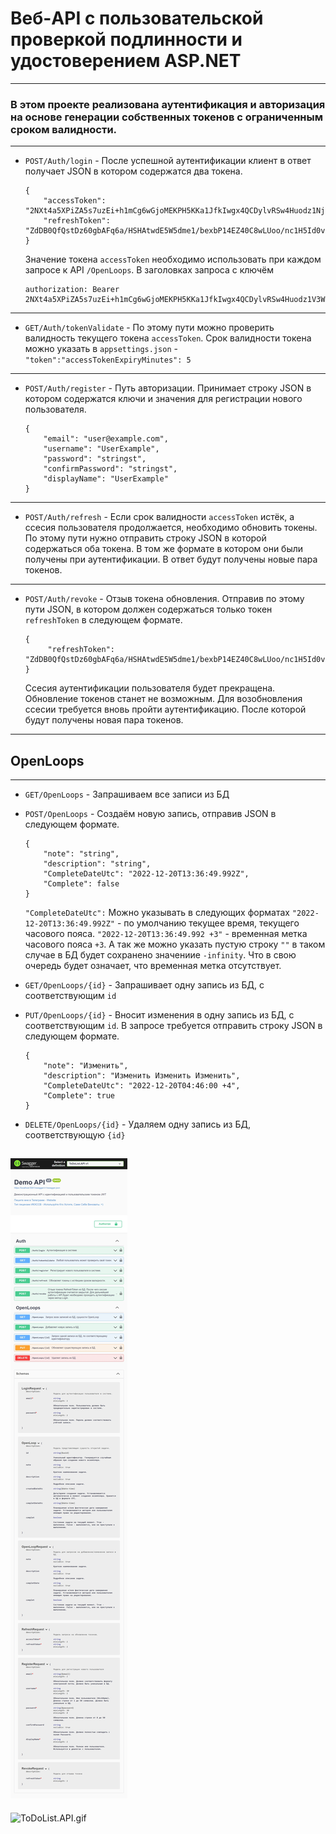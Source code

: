 # Веб-API с пользовательской проверкой подлинности и удостоверением ASP.NET
---
### В этом проекте реализована аутентификация и авторизация на основе генерации собственных токенов с ограниченным сроком валидности.
---
+   `POST/Auth/login` - После успешной аутентификации клиент в ответ получает JSON в котором содержатся два токена.
    ```
    {
        "accessToken": "2NXt4a5XPiZA5s7uzEi+h1mCg6wGjoMEKPH5KKa1JfkIwgx4QCDylvRSw4Huodz1NjOTjolyopsVPoF4RNXpMOzEJJIWAXwD7R5AKL4L6T0nqwWJKRuWrQ8wyXtwax3xixtfVphUTW9eL7Fns6/2rusaVp4GF7xAsXYm/fjoV+TkIzFVrmlT/02GXAYqg3ZMIbZxf/cOueFyhii4li+yDgew0Ip6KmV94+bEdyrM0BJdRNMJNsuCWeyvPeOkmZAQt6vfXx7YWHmUNRFrSlWFLJiLzaRjVJSh24UfP2gM+dHcM2VQh4NLqw/yYRyLhuxnQTv85nfGNjMx+Vnqz8FERWugapJqC+jCfRS3azyqRu65JGf3mBMiMMn21lzAxISkLB9law3LFizXWDmc0NszxpAgUmv86stteTc0JUjxjco=",
        "refreshToken": "ZdDB0QfQstDz60gbAFq6a/HSHAtwdE5W5dme1/bexbP14EZ40C8wLUoo/nc1H5Id0vMk2EIofCb7hCUXOXKGyw=="
    }
    ```
    Значение токена `accessToken` необходимо использовать при каждом запросе к API `/OpenLoops`. В заголовках запроса с ключём
    ```
    authorization: Bearer 2NXt4a5XPiZA5s7uzEi+h1mCg6wGjoMEKPH5KKa1JfkIwgx4QCDylvRSw4Huodz1V3WKbWq/yN03h8eYPkHysLtE9PoWnPfgGkHXwYreX28p3nmw/Jej4N3NFmfMVoYc3k8j0wxMwZdgHmFNx7DdkRTe1nkdbbTNKeWVgt7XYAYNaHRoTd+aYxZXyekrilupIspd8WLlRkeriqmAQMr8ajotvIHsxq0SvrzQpElxBaCCunB8xS6w+iAtpqlohU/2t+hDCtAAX2w9Q+hRl1Di5q4L8ej27qTFhYf36hupKxL/aGwfT6W4kMxiXw4vQI8c29RhGyd2q5C17EEC2ZMMfJILWNJDBwkGgCVzTiwLbQA9ndBz5KMt70Gm3BtgDyfeIVQuoJFcEBu2uZ9uwhgCQrnePEKdGSOWUQG1BlySmXs=
    ```
---
+   `GET/Auth/tokenValidate` - По этому пути можно проверить валидность текущего токена `accessToken`. Срок валидности токена можно указать в `appsettings.json` - `"token":"accessTokenExpiryMinutes": 5`
---
+   `POST/Auth/register` - Путь авторизации. Принимает строку JSON в котором содержатся ключи и значения для регистрации нового пользователя. 
    ```
    {
        "email": "user@example.com",
        "username": "UserExample",
        "password": "stringst",
        "confirmPassword": "stringst",
        "displayName": "UserExample"
    }
    ```
---
+   `POST/Auth/refresh` - Если срок валидности `accessToken` истёк, а ссесия пользователя продолжается, необходимо обновить токены. По этому пути нужно отправить строку JSON в которой содержаться оба токена. В том же формате в котором они были получены при аутентификации. В ответ будут получены новые пара токенов.
---
+   `POST/Auth/revoke` - Отзыв токена обновления. Отправив по этому пути JSON, в котором должен содержаться только токен `refreshToken` в следующем формате.
    ```
    {
         "refreshToken": "ZdDB0QfQstDz60gbAFq6a/HSHAtwdE5W5dme1/bexbP14EZ40C8wLUoo/nc1H5Id0vMk2EIofCb7hCUXOXKGyw=="
    }
    ```
    Ссесия аутентификации пользователя будет прекращена. Обновление токенов станет не возможным. Для возобновления ссесии требуется вновь пройти аутентификацию. После которой будут получены новая пара токенов.
---

##   OpenLoops
---
+   `GET/OpenLoops` - Запрашиваем все записи из БД

+   `POST/OpenLoops` - Создаём новую запись, отправив JSON в следующем формате.
    ```
    {
        "note": "string",
        "description": "string",
        "CompleteDateUtc": "2022-12-20T13:36:49.992Z",
        "Complete": false
    }
    ```
    `"CompleteDateUtc":` Можно указывать в следующих форматах `"2022-12-20T13:36:49.992Z"` - по умолчанию текущее время, текущего часового пояса. `"2022-12-20T13:36:49.992 +3"` - временная метка часового пояса `+3`.
    А так же можно указать пустую строку `""` в таком случае в БД будет сохранено значениие `-infinity`. Что в свою очередь будет означает, что временная метка отсутствует.

+   `GET/OpenLoops/{id}` - Запрашивает одну запись из БД, с соответствующим `id`

+   `PUT/OpenLoops/{id}` - Вносит изменения в одну запись из БД, с соответствующим `id`. В запросе требуется отправить строку JSON в следующем формате.
    ```
    {
        "note": "Изменить",
        "description": "Изменить Изменить Изменить",
        "CompleteDateUtc": "2022-12-20T04:46:00 +4",
        "Complete": true
    }
    ```
+   `DELETE/OpenLoops/{id}` - Удаляем одну запись из БД, соответствующую `{id}`

![ToDoList.API.jpeg](ToDoList.API.jpeg)
---
![ToDoList.API.gif](ToDoList.API.gif)
